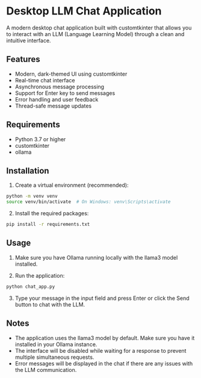 # Desktop LLM Chat Application

A modern desktop chat application built with customtkinter that allows you to interact with an LLM (Language Learning Model) through a clean and intuitive interface.

## Features

- Modern, dark-themed UI using customtkinter
- Real-time chat interface
- Asynchronous message processing
- Support for Enter key to send messages
- Error handling and user feedback
- Thread-safe message updates

## Requirements

- Python 3.7 or higher
- customtkinter
- ollama

## Installation

1. Create a virtual environment (recommended):
```bash
python -m venv venv
source venv/bin/activate  # On Windows: venv\Scripts\activate
```

2. Install the required packages:
```bash
pip install -r requirements.txt
```

## Usage

1. Make sure you have Ollama running locally with the llama3 model installed.

2. Run the application:
```bash
python chat_app.py
```

3. Type your message in the input field and press Enter or click the Send button to chat with the LLM.

## Notes

- The application uses the llama3 model by default. Make sure you have it installed in your Ollama instance.
- The interface will be disabled while waiting for a response to prevent multiple simultaneous requests.
- Error messages will be displayed in the chat if there are any issues with the LLM communication. 